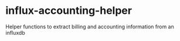 # influx-accounting-helper
Helper functions to extract billing and accounting information from an influxdb
